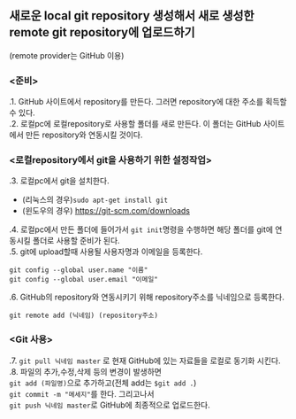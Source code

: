 ## 새로운 local git repository 생성해서 새로 생성한 remote git repository에 업로드하기
(remote provider는 GitHub 이용)  

### <준비>  
.1. GitHub 사이트에서 repository를 만든다. 그러면 repository에 대한 주소를 획득할 수 있다.  
.2. 로컬pc에 로컬repository로 사용할 폴더를 새로 만든다. 이 폴더는 GitHub 사이트에서 만든 repository와 연동시킬 것이다.  

### <로컬repository에서 git을 사용하기 위한 설정작업>  
.3. 로컬pc에서 git을 설치한다.  
  - (리눅스의 경우)```sudo apt-get install git```  
  - (윈도우의 경우) https://git-scm.com/downloads  
  
.4. 로컬pc에서 만든 폴더에 들어가서 ```git init```명령을 수행하면 해당 폴더를 git에 연동시킬 폴더로 사용할 준비가 된다.  
.5. git에 upload할때 사용될 사용자명과 이메일을 등록한다.  
```
git config --global user.name "이름"
git config --global user.email "이메일"
```
.6. GitHub의 repository와 연동시키기 위해 repository주소를 닉네임으로 등록한다.  
```
git remote add (닉네임) (repository주소)
```

### <Git 사용>  
.7. ```git pull 닉네임 master``` 로 현재 GitHub에 있는 자료들을 로컬로 동기화 시킨다.   
.8. 파일의 추가,수정,삭제 등의 변경이 발생하면  
```git add (파일명)```으로 추가하고(전체 add는 ```$git add .```)  
```git commit -m "메세지"```를 한다. 그리고나서  
```git push 닉네임 master```로 GitHub에 최종적으로 업로드한다.  
